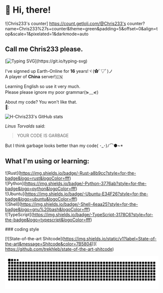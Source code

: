 # 👋 Hi, there!

![Chris233's counter]
https://count.getloli.com/@Chris233's counter?name=Chris233%27s+counter&theme=green&padding=5&offset=0&align=top&scale=1&pixelated=1&darkmode=auto

## Call me Chris233 please.

[![Typing SVG](https://readme-typing-svg.demolab.com?font=Fira+Code&pause=1000&color=F77DF4&width=435&lines=I+love+Rust!;Always+learning+new+things...;Always+be+slow+to+respond...;As+a+fish%2C+i+wanna+fly+in+the+sky!)](https://git.io/typing-svg)

I've signned up Earth-Online for **16** years!ヾ(✿ﾟ▽ﾟ)ノ  
A player of **China** server!🇨🇳  

Learning English so use it very much.  
Please please ignore my poor grammar(⋟﹏⋞)  

About my code? You won't like that.  
💩:

![H-Chris233's GitHub stats](https://github-readme-stats.vercel.app/api?username=H-Chris233)

*Linus Torvalds* said:
>YOUR CODE IS GARBAGE

But I think garbage looks better than my code( ･_･)ﾉ⌒●~*

## What I'm using or learning:
![​Rust​]​(​https://img.shields.io/badge/-Rust-a8b9cc?style=for-the-badge&logo=rust&logoColor=fff​)  
![​Python​]​(​https://img.shields.io/badge/-Python-3776ab?style=for-the-badge&logo=python&logoColor=fff​)  
![​Ubuntu​]​(​https://img.shields.io/badge/-Ubuntu-E34F26?style=for-the-badge&logo=ubuntu&logoColor=fff​)  
![​Shell​]​(​https://img.shields.io/badge/-Shell-4eaa25?style=for-the-badge&logo=gnu%20bash&logoColor=fff​)  
![​TypeScript​]​(​https://img.shields.io/badge/-TypeScript-3178C6?style=for-the-badge&logo=typescript&logoColor=fff​)

 
### ​coding style 
  
[​![​State-of-the-art Shitcode​]​(​https://img.shields.io/static/v1?label=State-of-the-art&message=Shitcode&color=7B5804​)]​(​https://github.com/trekhleb/state-of-the-art-shitcode​)

<picture>
  <source media="(prefers-color-scheme: dark)" srcset="https://raw.githubusercontent.com/H-Chris233/H-Chris233/output/github-contribution-grid-snake-dark.svg">
  <source media="(prefers-color-scheme: light)" srcset="https://raw.githubusercontent.com/H-Chris233/H-Chris233/output/github-contribution-grid-snake.svg">
  <img alt="github contribution grid snake animation" src="https://raw.githubusercontent.com/H-Chris233/H-Chris233/output/github-contribution-grid-snake.svg">
</picture>


<!---
H-Chris233/H-Chris233 is a ✨ special ✨ repository because its `README.md` (this file) appears on your GitHub profile.
You can click the Preview link to take a look at your changes.
--->

